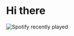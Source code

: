 # Hi there
![Spotify recently played](https://spotify-recently-played-readme.vercel.app/api?user=jeffreyca16&count=1)
